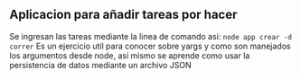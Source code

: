 ## Aplicacion para añadir tareas por hacer

Se ingresan las tareas mediante la linea de comando asi:
```node app crear -d correr```
Es un ejercicio util para conocer sobre yargs y como son manejados los argumentos desde node, asi mismo se aprende como usar la persistencia de datos mediante un archivo JSON